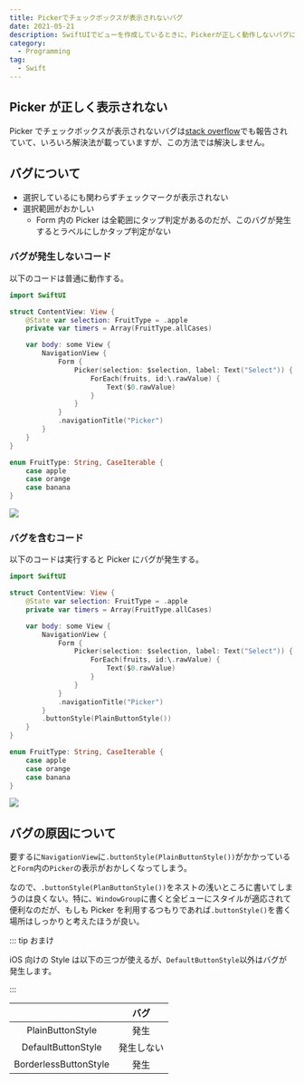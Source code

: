 ```yaml
---
title: Pickerでチェックボックスが表示されないバグ
date: 2021-05-21
description: SwiftUIでビューを作成しているときに、Pickerが正しく動作しないバグに遭遇したので解決法をまとめました
category:
  - Programming
tag:
  - Swift
---
```


## Picker が正しく表示されない

Picker でチェックボックスが表示されないバグは[stack overflow](https://stackoverflow.com/questions/58103437/swiftui-picker-in-form-does-not-show-checkmark)でも報告されていて、いろいろ解決法が載っていますが、この方法では解決しません。

## バグについて

- 選択しているにも関わらずチェックマークが表示されない
- 選択範囲がおかしい
  - Form 内の Picker は全範囲にタップ判定があるのだが、このバグが発生するとラベルにしかタップ判定がない

### バグが発生しないコード

以下のコードは普通に動作する。

```swift
import SwiftUI

struct ContentView: View {
    @State var selection: FruitType = .apple
    private var timers = Array(FruitType.allCases)

    var body: some View {
        NavigationView {
            Form {
                Picker(selection: $selection, label: Text("Select")) {
                    ForEach(fruits, id:\.rawValue) {
                        Text($0.rawValue)
                    }
                }
            }
            .navigationTitle("Picker")
        }
    }
}

enum FruitType: String, CaseIterable {
    case apple
    case orange
    case banana
}
```

![](https://pbs.twimg.com/media/E15HulIVkAIKGQ_?format=png)

### バグを含むコード

以下のコードは実行すると Picker にバグが発生する。

```swift
import SwiftUI

struct ContentView: View {
    @State var selection: FruitType = .apple
    private var timers = Array(FruitType.allCases)

    var body: some View {
        NavigationView {
            Form {
                Picker(selection: $selection, label: Text("Select")) {
                    ForEach(fruits, id:\.rawValue) {
                        Text($0.rawValue)
                    }
                }
            }
            .navigationTitle("Picker")
        }
        .buttonStyle(PlainButtonStyle())
    }
}

enum FruitType: String, CaseIterable {
    case apple
    case orange
    case banana
}
```

![](https://pbs.twimg.com/media/E15HulHUUAM4aKR?format=png)

## バグの原因について

要するに`NavigationView`に`.buttonStyle(PlainButtonStyle())`がかかっていると`Form`内の`Picker`の表示がおかしくなってしまう。

なので、`.buttonStyle(PlanButtonStyle())`をネストの浅いところに書いてしまうのは良くない。特に、`WindowGroup`に書くと全ビューにスタイルが適応されて便利なのだが、もしも Picker を利用するつもりであれば`.buttonStyle()`を書く場所はしっかりと考えたほうが良い。

::: tip おまけ

iOS 向けの Style は以下の三つが使えるが、`DefaultButtonStyle`以外はバグが発生します。

:::

|                       |    バグ    |
| :-------------------: | :--------: |
|   PlainButtonStyle    |    発生    |
|  DefaultButtonStyle   | 発生しない |
| BorderlessButtonStyle |    発生    |

<Amazon/>
